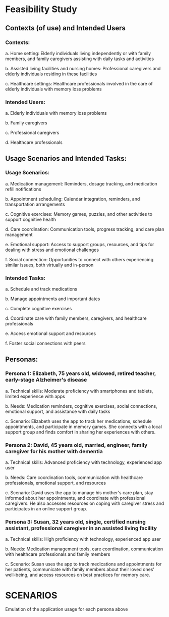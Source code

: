 # Feasibility Study
## Contexts (of use) and Intended Users

### Contexts:
a. Home setting: Elderly individuals living independently or with family members, and family caregivers assisting with daily tasks and activities

b. Assisted living facilities and nursing homes: Professional caregivers and elderly individuals residing in these facilities

c. Healthcare settings: Healthcare professionals involved in the care of elderly individuals with memory loss problems


### Intended Users:
a. Elderly individuals with memory loss problems

b. Family caregivers

c. Professional caregivers

d. Healthcare professionals


## Usage Scenarios and Intended Tasks:

### Usage Scenarios:
a. Medication management: Reminders, dosage tracking, and medication refill notifications

b. Appointment scheduling: Calendar integration, reminders, and transportation arrangements

c. Cognitive exercises: Memory games, puzzles, and other activities to support cognitive health

d. Care coordination: Communication tools, progress tracking, and care plan management

e. Emotional support: Access to support groups, resources, and tips for dealing with stress and emotional challenges

f. Social connection: Opportunities to connect with others experiencing similar issues, both virtually and in-person


### Intended Tasks:
a. Schedule and track medications

b. Manage appointments and important dates

c. Complete cognitive exercises

d. Coordinate care with family members, caregivers, and healthcare professionals

e. Access emotional support and resources

f. Foster social connections with peers


## Personas:
### Persona 1: Elizabeth, 75 years old, widowed, retired teacher, early-stage Alzheimer's disease

a. Technical skills: Moderate proficiency with smartphones and tablets, limited experience with apps

b. Needs: Medication reminders, cognitive exercises, social connections, emotional support, and assistance with daily tasks

c. Scenario: Elizabeth uses the app to track her medications, schedule appointments, and participate in memory games. She connects with a local support group and finds comfort in sharing her experiences with others.

### Persona 2: David, 45 years old, married, engineer, family caregiver for his mother with dementia

a. Technical skills: Advanced proficiency with technology, experienced app user

b. Needs: Care coordination tools, communication with healthcare professionals, emotional support, and resources

c. Scenario: David uses the app to manage his mother's care plan, stay informed about her appointments, and coordinate with professional caregivers. He also accesses resources on coping with caregiver stress and participates in an online support group.


### Persona 3: Susan, 32 years old, single, certified nursing assistant, professional caregiver in an assisted living facility

a. Technical skills: High proficiency with technology, experienced app user

b. Needs: Medication management tools, care coordination, communication with healthcare professionals and family members

c. Scenario: Susan uses the app to track medications and appointments for her patients, communicate with family members about their loved ones' well-being, and access resources on best practices for memory care.

# SCENARIOS
Emulation of the application usage for each persona above
